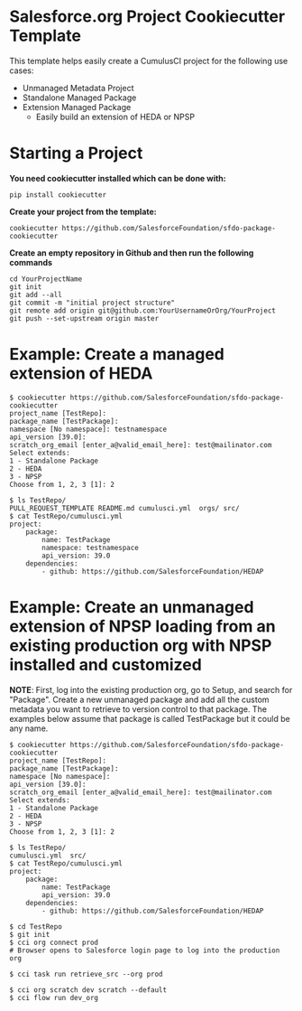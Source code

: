 # Salesforce.org Project Cookiecutter Template

This template helps easily create a CumulusCI project for the following use cases:

* Unmanaged Metadata Project
* Standalone Managed Package
* Extension Managed Package
    * Easily build an extension of HEDA or NPSP

# Starting a Project

**You need cookiecutter installed which can be done with:**

`pip install cookiecutter`

**Create your project from the template:**

`cookiecutter https://github.com/SalesforceFoundation/sfdo-package-cookiecutter`

**Create an empty repository in Github and then run the following commands**

```
cd YourProjectName
git init
git add --all
git commit -m "initial project structure"
git remote add origin git@github.com:YourUsernameOrOrg/YourProject
git push --set-upstream origin master
```

# Example: Create a managed extension of HEDA
```
$ cookiecutter https://github.com/SalesforceFoundation/sfdo-package-cookiecutter
project_name [TestRepo]: 
package_name [TestPackage]: 
namespace [No namespace]: testnamespace
api_version [39.0]: 
scratch_org_email [enter_a@valid_email_here]: test@mailinator.com
Select extends:
1 - Standalone Package
2 - HEDA
3 - NPSP
Choose from 1, 2, 3 [1]: 2

$ ls TestRepo/
PULL_REQUEST_TEMPLATE README.md cumulusci.yml  orgs/ src/ 
$ cat TestRepo/cumulusci.yml 
project:
    package:
        name: TestPackage
        namespace: testnamespace
        api_version: 39.0
    dependencies:
        - github: https://github.com/SalesforceFoundation/HEDAP
```

# Example: Create an unmanaged extension of NPSP loading from an existing production org with NPSP installed and customized

**NOTE**: First, log into the existing production org, go to Setup, and search for "Package".  Create a new unmanaged package and add all the custom metadata you want to retrieve to version control to that package.  The examples below assume that package is called TestPackage but it could be any name.

```
$ cookiecutter https://github.com/SalesforceFoundation/sfdo-package-cookiecutter
project_name [TestRepo]: 
package_name [TestPackage]: 
namespace [No namespace]:
api_version [39.0]: 
scratch_org_email [enter_a@valid_email_here]: test@mailinator.com
Select extends:
1 - Standalone Package
2 - HEDA
3 - NPSP
Choose from 1, 2, 3 [1]: 2

$ ls TestRepo/
cumulusci.yml  src/           
$ cat TestRepo/cumulusci.yml 
project:
    package:
        name: TestPackage
        api_version: 39.0
    dependencies:
        - github: https://github.com/SalesforceFoundation/HEDAP

$ cd TestRepo
$ git init
$ cci org connect prod
# Browser opens to Salesforce login page to log into the production org

$ cci task run retrieve_src --org prod

$ cci org scratch dev scratch --default
$ cci flow run dev_org
```

